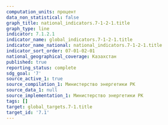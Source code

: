 ```yaml
---
computation_units: процент
data_non_statistical: false
graph_title: national_indicators.7-1-2-1.title
graph_type: line
indicator: 7.1.2.1
indicator_name: global_indicators.7-1-2-1.title
indicator_name_national: national_indicators.7-1-2-1.title
indicator_sort_order: 07-01-02-01
national_geographical_coverage: Казахстан
published: true
reporting_status: complete
sdg_goal: '7'
source_active_1: true
source_compilation_1: Министерство энергетики РК
source_data_1: null
source_implementation_1: Министерство энергетики РК
tags: []
target: global_targets.7-1.title
target_id: '7.1'
---
```


